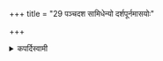+++
title = "29 पञ्चदश सामिधेन्यो दर्शपूर्नमासयोः"

+++

<details><summary>कपर्दिस्वामी</summary>


<details>

<details><summary>हरदत्तः</summary>


<details>

<details><summary>Müller</summary>

At the Iṣṭi and Paśubandha sacrifices there are seventeen Sāmidhenīs, when they are so handed down.
</details>

<details><summary>थिते</summary>

पञ्चदश सामिधेन्यो दर्शपूर्नमासयोः २९
</details>
